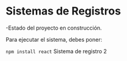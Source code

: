 <h1>Sistemas de Registros</h1>

-Estado del proyecto en construcción.

Para ejecutar el sistema, debes poner: 

```npm install react```
Sistema de registro 2
